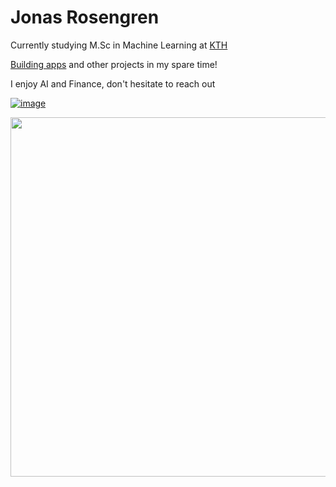 
# Jonas Rosengren

Currently studying M.Sc in Machine Learning at [KTH](https://www.kth.se/en)

[Building apps](https://northsoft.se/) and other projects in my spare time!

I enjoy AI and Finance, don't hesitate to reach out

[![image](https://img.shields.io/badge/LinkedIn-0077B5?style=for-the-badge&logo=linkedin&logoColor=white)](https://www.linkedin.com/in/jonas-rosengren-2a4908211/)

<img width="575px" src="https://github-readme-stats.vercel.app/api?username=JoRo-Code&theme=dark&show_icons=true&count_private=true" />


